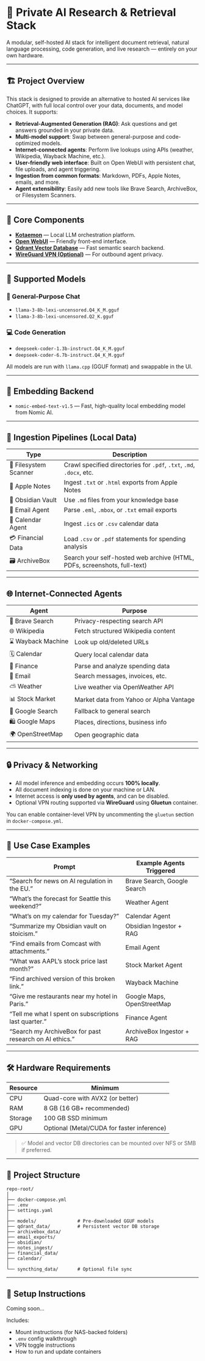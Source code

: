 # 🧠 Private AI Research & Retrieval Stack

A modular, self-hosted AI stack for intelligent document retrieval, natural language processing, code generation, and live research — entirely on your own hardware.

---

## 🏗️ Project Overview

This stack is designed to provide an alternative to hosted AI services like ChatGPT, with full local control over your data, documents, and model choices. It supports:

- **Retrieval-Augmented Generation (RAG)**: Ask questions and get answers grounded in your private data.
- **Multi-model support**: Swap between general-purpose and code-optimized models.
- **Internet-connected agents**: Perform live lookups using APIs (weather, Wikipedia, Wayback Machine, etc.).
- **User-friendly web interface**: Built on Open WebUI with persistent chat, file uploads, and agent triggering.
- **Ingestion from common formats**: Markdown, PDFs, Apple Notes, emails, and more.
- **Agent extensibility**: Easily add new tools like Brave Search, ArchiveBox, or Filesystem Scanners.

---

## 🧝‍ Core Components

- [**Kotaemon**](https://github.com/kota-ai/kotaemon) — Local LLM orchestration platform.
- [**Open WebUI**](https://github.com/open-webui/open-webui) — Friendly front-end interface.
- [**Qdrant Vector Database**](https://github.com/qdrant/qdrant) — Fast semantic search backend.
- [**WireGuard VPN (Optional)**](https://www.wireguard.com/) — For outbound agent privacy.

---

## 🧠 Supported Models

### 🔮 General-Purpose Chat
- `llama-3-8b-lexi-uncensored.Q4_K_M.gguf`
- `llama-3-8b-lexi-uncensored.Q2_K.gguf`

### 💻 Code Generation
- `deepseek-coder-1.3b-instruct.Q4_K_M.gguf`
- `deepseek-coder-6.7b-instruct.Q4_K_M.gguf`

All models are run with `llama.cpp` (GGUF format) and swappable in the UI.

---

## 🔎 Embedding Backend

- `nomic-embed-text-v1.5` — Fast, high-quality local embedding model from Nomic AI.

---

## 📆 Ingestion Pipelines (Local Data)

| Type | Description |
|------|-------------|
| 📂 Filesystem Scanner | Crawl specified directories for `.pdf`, `.txt`, `.md`, `.docx`, etc. |
| 📝 Apple Notes | Ingest `.txt` or `.html` exports from Apple Notes |
| 📓 Obsidian Vault | Use `.md` files from your knowledge base |
| 📧 Email Agent | Parse `.eml`, `.mbox`, or `.txt` email exports |
| 📅 Calendar Agent | Ingest `.ics` or `.csv` calendar data |
| 💳 Financial Data | Load `.csv` or `.pdf` statements for spending analysis |
| 🗃️ ArchiveBox | Search your self-hosted web archive (HTML, PDFs, screenshots, full-text) |

---

## 🌐 Internet-Connected Agents

| Agent | Purpose |
|-------|---------|
| 🛙 Brave Search | Privacy-respecting search API |
| 🌐 Wikipedia | Fetch structured Wikipedia content |
| ⌛ Wayback Machine | Look up old/deleted URLs |
| 🗓️ Calendar | Query local calendar data |
| 💸 Finance | Parse and analyze spending data |
| 📨 Email | Search messages, invoices, etc. |
| ⛅ Weather | Live weather via OpenWeather API |
| 📊 Stock Market | Market data from Yahoo or Alpha Vantage |
| 📐 Google Search | Fallback to general search |
| 🛍️ Google Maps | Places, directions, business info |
| 🌍 OpenStreetMap | Open geographic data |

---

## 🔒 Privacy & Networking

- All model inference and embedding occurs **100% locally**.
- All document indexing is done on your machine or LAN.
- Internet access is **only used by agents**, and can be disabled.
- Optional VPN routing supported via **WireGuard** using **Gluetun** container.

You can enable container-level VPN by uncommenting the `gluetun` section in `docker-compose.yml`.

---

## 📌 Use Case Examples

| Prompt | Example Agents Triggered |
|--------|---------------------------|
| “Search for news on AI regulation in the EU.” | Brave Search, Google Search |
| “What’s the forecast for Seattle this weekend?” | Weather Agent |
| “What’s on my calendar for Tuesday?” | Calendar Agent |
| “Summarize my Obsidian vault on stoicism.” | Obsidian Ingestor + RAG |
| “Find emails from Comcast with attachments.” | Email Agent |
| “What was AAPL’s stock price last month?” | Stock Market Agent |
| “Find archived version of this broken link.” | Wayback Machine |
| “Give me restaurants near my hotel in Paris.” | Google Maps, OpenStreetMap |
| “Tell me what I spent on subscriptions last quarter.” | Finance Agent |
| “Search my ArchiveBox for past research on AI ethics.” | ArchiveBox Ingestor + RAG |

---

## 🛠️ Hardware Requirements

| Resource | Minimum |
|----------|---------|
| CPU | Quad-core with AVX2 (or better) |
| RAM | 8 GB (16 GB+ recommended) |
| Storage | 100 GB SSD minimum |
| GPU | Optional (Metal/CUDA for faster inference) |

> ✅ Model and vector DB directories can be mounted over NFS or SMB if preferred.

---

## 📁 Project Structure





```
repo-root/
│
├── docker-compose.yml
├── .env
├── settings.yaml
│
├── models/               # Pre-downloaded GGUF models
├── qdrant_data/          # Persistent vector DB storage
├── archivebox_data/
├── email_exports/
├── obsidian/
├── notes_ingest/
├── financial_data/
├── calendar/
│
└── syncthing_data/       # Optional file sync
```


---

## 🥐 Setup Instructions

Coming soon...

Includes:

- Mount instructions (for NAS-backed folders)
- `.env` config walkthrough
- VPN toggle instructions
- How to run and update containers
